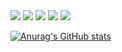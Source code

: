 <div>
  <img src="https://img.shields.io/badge/java-007396?style=for-the-badge&logo=java&logoColor=white"> 
  <img src="https://img.shields.io/badge/springboot-6DB33F?style=for-the-badge&logo=springboot&logoColor=white">
  <img src="https://img.shields.io/badge/javascript-F7DF1E?style=for-the-badge&logo=javascript&logoColor=black">
  <img src = "https://img.shields.io/badge/Microsoft%20SQL%20Server-CC2927?style=for-the-badge&logo=microsoft%20sql%20server&logoColor=white">
  <img src="https://img.shields.io/badge/git-F05032?style=for-the-badge&logo=git&logoColor=white">

</div>
  
  [![Anurag's GitHub stats](https://github-readme-stats.vercel.app/api?username=Se-Yeon99)](https://github.com/Se-Yeon99/github-readme-stats)
  







